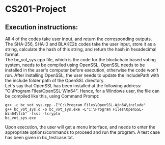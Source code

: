 # CS201-Project

## Execution instructions:
All 4 of the codes take user input, and return the corresponding outputs.<br />
The SHA-256, SHA-3 and BLAKE2b codes take the user input, store it as a string, calculate the hash of this string, and return the hash in hexadecimal format.<br />
The bc_vot_sys.cpp file, which is the code for the blockchain based voting system, needs to be compiled using OpenSSL. OpenSSL needs to be installed in the user's computer before execution, otherwise the code won't run. After installing OpenSSL, the user needs to update the includePath with the include folder path of the OpenSSL directory.<br />
Let's say that OpenSSL has been installed at the following address: "C:\Program Files\OpenSSL-Win64". Hence, for a Windows user, the file can be compiled like this, using Command Prompt:<br />
```
g++ -c bc_vot_sys.cpp -I"C:\Program Files\OpenSSL-Win64\include"
g++ bc_vot_sys.o -o bc_vot_sys.exe -L"C:\Program Files\OpenSSL-Win64\lib" -lssl -lcrypto
bc_vot_sys.exe
```

Upon execution, the user will get a menu interface, and needs to enter the appropriate options/commands to proceed and run the program. A test case has been given in bc_testcase.txt.